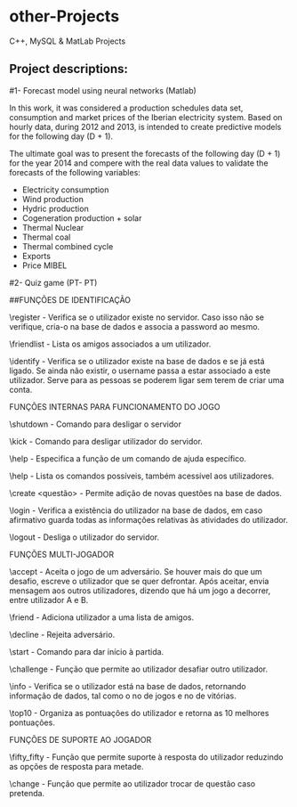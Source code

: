 # other-Projects


C++, MySQL & MatLab Projects

## Project descriptions:
#1- Forecast model using neural networks (Matlab)

In this work, it was considered a production schedules data set, consumption and market prices of the Iberian electricity system. Based on hourly data, during 2012 and 2013, is intended to create predictive models for the following day (D + 1).

The ultimate goal was to present the forecasts of the following day (D + 1) for the year 2014 and compere with the real data values to validate the forecasts of the following variables:

- Electricity consumption 
- Wind production 
- Hydric production 
- Cogeneration production  + solar
- Thermal Nuclear 
- Thermal coal 
- Thermal combined cycle 
- Exports 
- Price MIBEL


#2- Quiz game (PT- PT)

##FUNÇÕES DE IDENTIFICAÇÃO

\register <username> <password> - Verifica se o utilizador existe no servidor. Caso isso não se verifique, cria-o na base de dados e associa a password ao mesmo.

\friendlist <username> - Lista os amigos associados a um utilizador.

\identify <username> - Verifica se o utilizador existe na base de dados e se já está ligado. Se ainda não existir, o username passa a estar associado a este utilizador. Serve para as pessoas se poderem ligar sem terem de criar uma conta.

FUNÇÕES INTERNAS PARA FUNCIONAMENTO DO JOGO

\shutdown - Comando para desligar o servidor

\kick <username> - Comando para desligar utilizador do servidor.

\help <comando> - Especifica a função de um comando de ajuda específico.

\help - Lista os comandos possíveis, também acessível aos utilizadores.

\create <questão> - Permite adição de novas questões na base de dados.

\login <username> <password> - Verifica a existência do utilizador na base de dados, em caso afirmativo guarda todas as informações relativas às atividades do utilizador.

\logout <username> - Desliga o utilizador do servidor.

FUNÇÕES MULTI-JOGADOR

\accept <username> - Aceita o jogo de um adversário. Se houver mais do que um desafio, escreve o utilizador que se quer defrontar. Após aceitar, envia mensagem aos outros utilizadores, dizendo que há um jogo a decorrer, entre utilizador A e B.

\friend <username> - Adiciona utilizador a uma lista de amigos.

\decline <username> - Rejeita adversário.

\start - Comando para dar início à partida.

\challenge <username> - Função que permite ao utilizador desafiar outro utilizador.

\info <username> - Verifica se o utilizador está na base de dados, retornando informação de dados, tal como o no de jogos e no de vitórias.

\top10 <username> - Organiza as pontuações do utilizador e retorna as 10 melhores pontuações.

FUNÇÕES DE SUPORTE AO JOGADOR

\fifty_fifty - Função que permite suporte à resposta do utilizador reduzindo as opções de resposta para metade.

\change - Função que permite ao utilizador trocar de questão caso pretenda.

